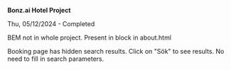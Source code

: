 <strong>Bonz.ai Hotel Project</strong>

Thu, 05/12/2024 - Completed

BEM not in whole project. Present in block in about.html

Booking page has hidden search results. Click on "Sök" to see results. No need to fill in search parameters.
